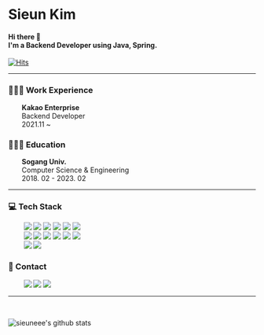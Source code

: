 <div>
<h1>Sieun Kim</h1>
<h4>Hi there 👋 <br/> I'm a Backend Developer using Java, Spring. </h4>

[![Hits](https://hits.seeyoufarm.com/api/count/incr/badge.svg?url=https%3A%2F%2Fgithub.com%2Fsieuneee&count_bg=%2379C83D&title_bg=%23555555&icon=&icon_color=%23E7E7E7&title=hits&edge_flat=false)](https://hits.seeyoufarm.com)

<hr />
  
  <h3>👩🏻‍💻 Work Experience</h3>
  &nbsp;&nbsp;&nbsp;&nbsp;&nbsp;&nbsp;&nbsp;<b>Kakao Enterprise</b><br />
  &nbsp;&nbsp;&nbsp;&nbsp;&nbsp;&nbsp;&nbsp;Backend Developer<br />
  &nbsp;&nbsp;&nbsp;&nbsp;&nbsp;&nbsp;&nbsp;2021.11 ~
 
<br />
  
  <h3>👩🏻‍🎓 Education</h3>
  &nbsp;&nbsp;&nbsp;&nbsp;&nbsp;&nbsp;&nbsp;<b>Sogang Univ.</b><br />
  &nbsp;&nbsp;&nbsp;&nbsp;&nbsp;&nbsp;&nbsp;Computer Science & Engineering<br />
  &nbsp;&nbsp;&nbsp;&nbsp;&nbsp;&nbsp;&nbsp;2018. 02 - 2023. 02
  
<hr />
  
  <h3>💻 Tech Stack </h3>
  &nbsp;&nbsp;&nbsp;&nbsp;&nbsp;&nbsp;&nbsp;
  <img src="https://img.shields.io/badge/Java-007396?style=for-the-badge&logo=OpenJDK&logoColor=white" />
  <img src="https://img.shields.io/badge/C-a8b9cc?style=for-the-badge&logo=C&logoColor=white"/>
  <img src="https://img.shields.io/badge/C++-00599c?style=for-the-badge&logo=C++&logoColor=white"/>
  <img src="https://img.shields.io/badge/Kotlin-7f52ff?style=for-the-badge&logo=Kotlin&logoColor=white"/>
  <img src="https://img.shields.io/badge/Javascript-ffb13b?style=for-the-badge&logo=javascript&logoColor=white"/>
  <img src="https://img.shields.io/badge/Python-3776ab?style=for-the-badge&logo=Python&logoColor=white"/>
  <br />
  &nbsp;&nbsp;&nbsp;&nbsp;&nbsp;&nbsp;&nbsp;
  <img src="https://img.shields.io/badge/Spring Boot-6DB33F?style=for-the-badge&logo=Spring Boot&logoColor=white"/>
  <img src="https://img.shields.io/badge/Vue.js-4FC08D?style=for-the-badge&logo=vue.js&logoColor=white"/>
  <img src="https://img.shields.io/badge/React-61dafb?style=for-the-badge&logo=React&logoColor=white"/>
  <img src="https://img.shields.io/badge/Node.js-339933?style=for-the-badge&logo=Node.JS&logoColor=white"/>
  <!-- <img src="https://img.shields.io/badge/MongoDB-47A248?style=for-the-badge&logo=MongoDB&logoColor=white"/> -->
  <img src="https://img.shields.io/badge/HTML5-e34f26?style=for-the-badge&logo=HTML5&logoColor=white"/>
  <img src="https://img.shields.io/badge/MySQL-4479a1?style=for-the-badge&logo=MySQL&logoColor=white"/>
  <br />
  &nbsp;&nbsp;&nbsp;&nbsp;&nbsp;&nbsp;&nbsp;
  <img src="https://img.shields.io/badge/Docker-2496ed?style=for-the-badge&logo=Docker&logoColor=white"/>
  <img src="https://img.shields.io/badge/Kubernetes-326ce5?style=for-the-badge&logo=Kubernetes&logoColor=white"/>

<br />
  <h3>📩 Contact </h3>
  &nbsp;&nbsp;&nbsp;&nbsp;&nbsp;&nbsp;&nbsp;
  <a href="mailto:sieunee.k@gmail.com" target="_blank"><img src="https://img.shields.io/badge/Gmail-EA4335?style=for-the-badge&logo=Gmail&logoColor=white"/></a>
  <a href="https://velog.io/@sieuneee" target="_blank"><img src="https://img.shields.io/badge/Velog-20C997?style=for-the-badge&logo=Velog&logoColor=white"/></a>
  <a href="https://www.instagram.com/sieuney_" target="_blank"><img src="https://img.shields.io/badge/Instagram-e4405f?style=for-the-badge&logo=Instagram&logoColor=white"/></a>

<!-- <br /> -->
<!-- <br /> -->
<!--   <h3>👩‍💻 Collaboration </h3> -->
<!--   <img src="https://img.shields.io/badge/Notion-000000?style=for-the-badge&logo=Notion&logoColor=white"/> -->
<!--   <img src="https://img.shields.io/badge/Github-181717?style=for-the-badge&logo=Github&logoColor=white"/> -->

<hr />
<br />


![sieuneee's github stats](https://github-readme-stats.vercel.app/api?username=sieuneee&show_icons=true)

</div>


